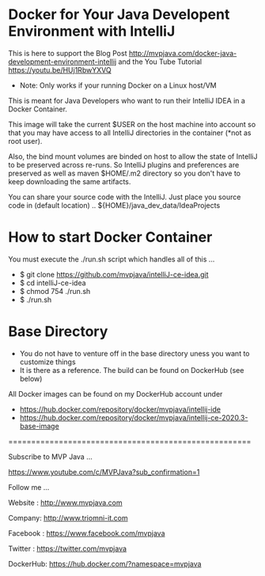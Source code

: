 # Docker for Your Java Developent Environment with IntelliJ

This is here to support the Blog Post http://mvpjava.com/docker-java-development-environment-intellij
and the You Tube Tutorial https://youtu.be/HUj1RbwYXVQ

+ Note: Only works if your running Docker on a Linux host/VM

This is meant for Java Developers who want to run their IntelliJ IDEA in a Docker Container.

This image will take the current $USER on the host machine into account so that you
may have access to all IntelliJ directories in the container (*not as root user). 

Also, the bind mount volumes
are binded on host to allow the state of IntelliJ to be preserved across re-runs.
So IntelliJ plugins and preferences are preserved as well as maven $HOME/.m2 directory
so you don't have to keep downloading the same artifacts.

You can share your source code with the IntelliJ. Just place you source code in (default location) ..
${HOME}/java_dev_data/IdeaProjects


# How to start Docker Container
You must execute the ./run.sh script which handles all of this ...

+ $ git clone https://github.com/mvpjava/intelliJ-ce-idea.git
+ $ cd intelliJ-ce-idea
+ $ chmod 754 ./run.sh
+ $ ./run.sh

# Base Directory
+ You do not have to venture off in the base directory uness you want to customize things
+ It is there as a reference. The build can be found on DockerHub (see below)

All Docker images can be found on my DockerHub account under 
+ https://hub.docker.com/repository/docker/mvpjava/intellij-ide
+ https://hub.docker.com/repository/docker/mvpjava/intellij-ce-2020.3-base-image

=====================================================

Subscribe to MVP Java ...

https://www.youtube.com/c/MVPJava?sub_confirmation=1

Follow me ...

Website  : http://www.mvpjava.com

Company: http://www.triomni-it.com

Facebook : https://www.facebook.com/mvpjava

Twitter  : https://twitter.com/mvpjava

DockerHub: https://hub.docker.com/?namespace=mvpjava
